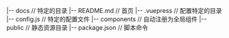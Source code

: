 |-- docs // 特定的目录
    |-- README.md // 首页
    |-- .vuepress // 配置特定的目录
        |-- config.js // 特定的配置文件
        |-- components // 自动注册为全局组件
        |-- public // 静态资源目录
|-- package.json // 脚本命令
